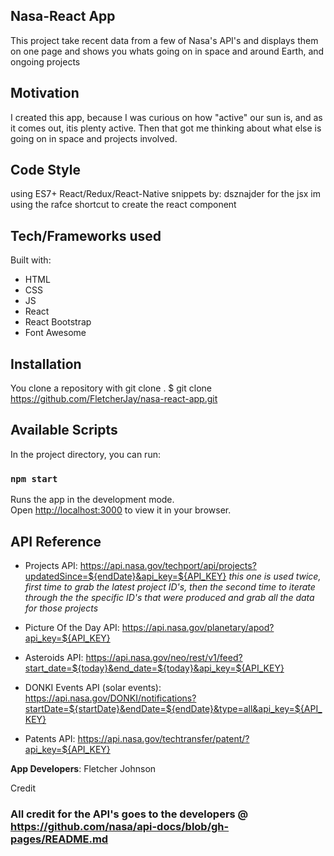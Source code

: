 ## Nasa-React App

This project take recent data from a few of Nasa's API's and displays them on one page and shows you whats going on in space and around Earth, and ongoing projects

## Motivation

I created this app, because I was curious on how "active" our sun is, and as it comes out, itis plenty active. Then that got me thinking about what else is going on in space and projects involved.

## Code Style

using ES7+ React/Redux/React-Native snippets  by: dsznajder
for the jsx im using the rafce shortcut to create the react component

## Tech/Frameworks used

Built with:
* HTML
* CSS
* JS
* React
* React Bootstrap
* Font Awesome

## Installation

You clone a repository with git clone <url>.
$ git clone https://github.com/FletcherJay/nasa-react-app.git

## Available Scripts

In the project directory, you can run:

### `npm start`

Runs the app in the development mode.\
Open [http://localhost:3000](http://localhost:3000) to view it in your browser.

## API Reference

* Projects API: https://api.nasa.gov/techport/api/projects?updatedSince=${endDate}&api_key=${API_KEY} 
*this one is used twice, first time to grab the latest project ID's, then the second time to iterate through the the specific ID's that were produced and grab all the data for those projects*

* Picture Of the Day API: https://api.nasa.gov/planetary/apod?api_key=${API_KEY} 

* Asteroids API: https://api.nasa.gov/neo/rest/v1/feed?start_date=${today}&end_date=${today}&api_key=${API_KEY} 

* DONKI Events API (solar events): https://api.nasa.gov/DONKI/notifications?startDate=${startDate}&endDate=${endDate}&type=all&api_key=${API_KEY}

* Patents API: https://api.nasa.gov/techtransfer/patent/?api_key=${API_KEY}

**App Developers**: Fletcher Johnson

Credit

### All credit for the API's goes to the developers @ https://github.com/nasa/api-docs/blob/gh-pages/README.md